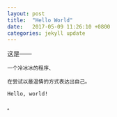 ```yaml
---
layout: post
title:  "Hello World"
date:   2017-05-09 11:26:10 +0800
categories: jekyll update
---
```

这是——

    一个冷冰冰的程序、

    在尝试以最温情的方式表达出自己。

    Hello, world!

[.](/sources/)
